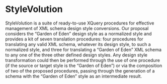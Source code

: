 # StyleVolution
StyleVolution is a suite of ready-to-use XQuery procedures for effective management of XML schema design style conversions. Our proposal considers the “Garden of Eden” design style as a normalized style and provides a kit of seven translation procedures: four procedures for translating any valid XML schema, whatever its design style, to such a normalized style, and three for translating a “Garden of Eden” XML schema to any one of the three other defined design styles. Any design style transformation could then be performed through the use of one procedure (if the source or target style is the “Garden of Eden”) or via the composition of two of the proposed procedures, passing through the generation of a schema with the “Garden of Eden” style as an intermediate result. 
